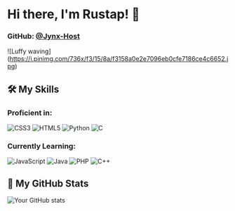 # Hi there, I'm Rustap! 👋
### GitHub: [@Jynx-Host](https://github.com/Jynx-Host)

![Luffy waving]
(https://i.pinimg.com/736x/f3/15/8a/f3158a0e2e7096eb0cfe7186ce4c6652.jpg)

## 🛠️ My Skills

### Proficient in:
![CSS3](https://img.shields.io/badge/css3-%231572B6.svg?style=for-the-badge&logo=css3&logoColor=white)
![HTML5](https://img.shields.io/badge/html5-%23E34F26.svg?style=for-the-badge&logo=html5&logoColor=white)
![Python](https://img.shields.io/badge/python-3670A0?style=for-the-badge&logo=python&logoColor=ffdd54)
![C](https://img.shields.io/badge/c-%2300599C.svg?style=for-the-badge&logo=c&logoColor=white)

### Currently Learning:
![JavaScript](https://img.shields.io/badge/javascript-%23323330.svg?style=for-the-badge&logo=javascript&logoColor=%23F7DF1E)
![Java](https://img.shields.io/badge/java-%23ED8B00.svg?style=for-the-badge&logo=openjdk&logoColor=white)
![PHP](https://img.shields.io/badge/php-%23777BB4.svg?style=for-the-badge&logo=php&logoColor=white)
![C++](https://img.shields.io/badge/c++-%2300599C.svg?style=for-the-badge&logo=c%2B%2B&logoColor=white)

## 🚀 My GitHub Stats
![Your GitHub stats](https://github-readme-stats.vercel.app/api?username=Jynx-Host&show_icons=true&theme=radical)

